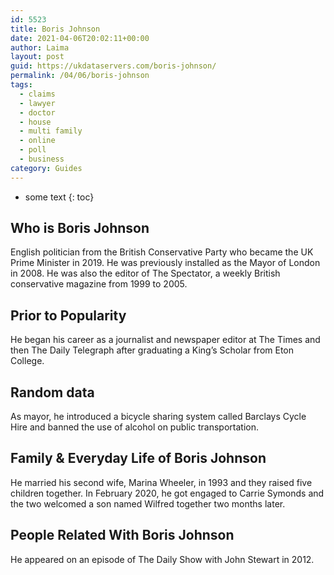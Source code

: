 ```yaml
---
id: 5523
title: Boris Johnson
date: 2021-04-06T20:02:11+00:00
author: Laima
layout: post
guid: https://ukdataservers.com/boris-johnson/
permalink: /04/06/boris-johnson
tags:
  - claims
  - lawyer
  - doctor
  - house
  - multi family
  - online
  - poll
  - business
category: Guides
---
```


* some text
{: toc}


## Who is Boris Johnson
                  
                  
                  
English politician from the British Conservative Party who became the UK Prime Minister in 2019. He was previously installed as the Mayor of London in 2008. He was also the editor of The Spectator, a weekly British conservative magazine from 1999 to 2005.
                  
              
            
              
            
                
                
                
## Prior to Popularity
                  
                  
                  
He began his career as a journalist and newspaper editor at The Times and then The Daily Telegraph after graduating a King&#8217;s Scholar from Eton College.
                  
              
            
              
            
                
                
                
## Random data
                  
                  
                  
As mayor, he introduced a bicycle sharing system called Barclays Cycle Hire and banned the use of alcohol on public transportation.
                  
              
            
              
            
                
                
                
## Family & Everyday Life of Boris Johnson
                  
                  
                  
He married his second wife, Marina Wheeler, in 1993 and they raised five children together. In February 2020, he got engaged to Carrie Symonds and the two welcomed a son named Wilfred together two months later. 
                  
              
            
              
            
                
                
                
## People Related With Boris Johnson
                  
                  
                  
He appeared on an episode of The Daily Show with John Stewart in 2012.
                  
              
            
              
            
                
              
            
              
              
            
            
              
            
          
          
          